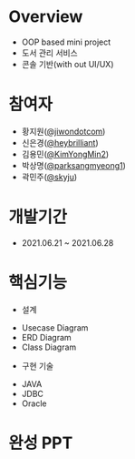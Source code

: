 # Overview
- OOP based mini project
- 도서 관리 서비스
- 콘솔 기반(with out UI/UX)

# 참여자
- 황지원([@jiwondotcom](https://github.com/jiwondotcom))
- 신은경([@heybrilliant](https://github.com/heybrilliant))
- 김용민([@KimYongMin2](https://github.com/KimYongMin2))
- 박상명([@parksangmyeong1](https://github.com/parksangmyeong1))
- 곽민주([@skyju](https://github.com/skyju))

# 개발기간
- 2021.06.21 ~ 2021.06.28

# 핵심기능
- 설계
+ Usecase Diagram
+ ERD Diagram
+ Class Diagram

- 구현 기술
+ JAVA
+ JDBC
+ Oracle

# 완성 PPT
